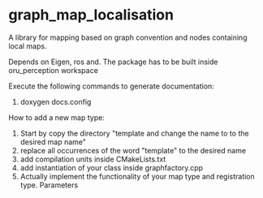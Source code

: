 # graph_map_localisation
A library for mapping based on graph convention and nodes containing local maps.

Depends on Eigen, ros and. The package has to be built inside oru_perception workspace





Execute the following commands to generate documentation:
1. doxygen docs.config



How to add a new map type:

1. Start by copy the directory "template and change the name to to the desired map name"
2. replace all occurrences of the word "template" to the desired name
3. add compilation units inside CMakeLists.txt
4. add instantiation of your class inside graphfactory.cpp
5. Actually implement the functionality of your map type and registration type. Parameters

